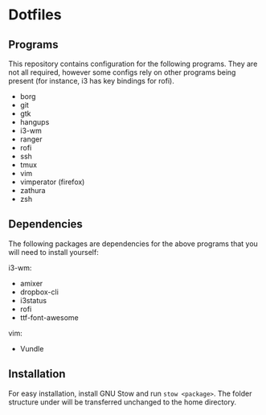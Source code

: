 Dotfiles
========

Programs
--------

This repository contains configuration for the following programs. They are
not all required, however some configs rely on other programs being present
(for instance, i3 has key bindings for rofi).

* borg
* git
* gtk
* hangups
* i3-wm
* ranger
* rofi
* ssh
* tmux
* vim
* vimperator (firefox)
* zathura
* zsh

Dependencies
------------

The following packages are dependencies for the above programs that you will
need to install yourself:

i3-wm:

* amixer
* dropbox-cli
* i3status
* rofi
* ttf-font-awesome

vim:

* Vundle

Installation
------------

For easy installation, install GNU Stow and run `stow <package>`. The folder
structure under <package> will be transferred unchanged to the home directory.
